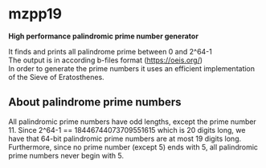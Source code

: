 # mzpp19
**High performance palindromic prime number generator**

It finds and prints all palindrome prime between 0 and 2^64-1<br>
The output is in according b-files format (https://oeis.org/)<br>
In order to generate the prime numbers it uses an efficient implementation of the Sieve of Eratosthenes.

## About palindrome prime numbers
All palindromic prime numbers have odd lengths, except the prime number 11.
Since 2^64-1 == 18446744073709551615 which is 20 digits long, we have that 64-bit palindromic prime numbers are at most 19 digits long.<br>
Furthermore, since no prime number (except 5) ends with 5, all palindromic prime numbers never begin with 5.
